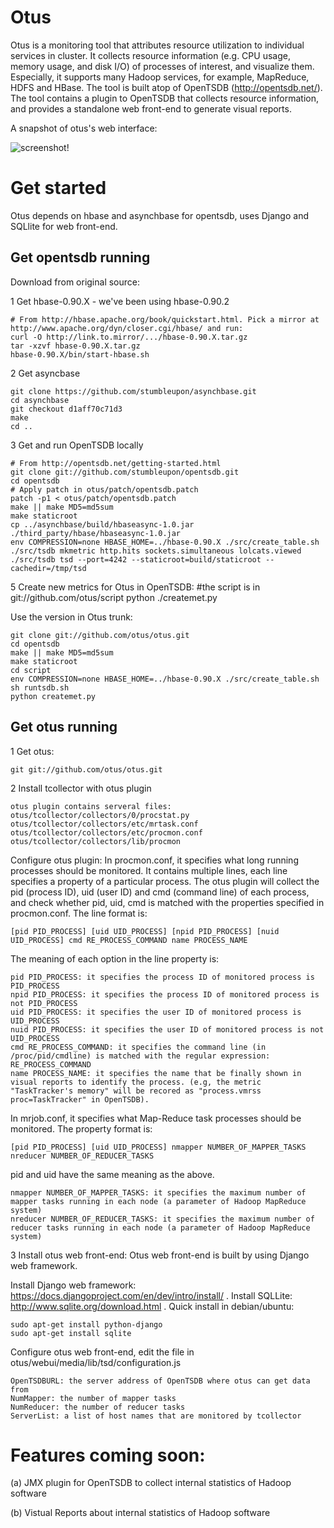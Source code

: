 Otus
==========
Otus is a monitoring tool that attributes resource utilization to individual services in cluster.
It collects resource information (e.g. CPU usage, memory usage, and disk I/O) of processes of interest,
and visualize them. Especially, it supports many Hadoop services, for example, MapReduce, HDFS and HBase.
The tool is built atop of OpenTSDB (http://opentsdb.net/). The tool contains a plugin to OpenTSDB that collects resource information,
and provides a standalone web front-end to generate visual reports.

A snapshot of otus's web interface:

![screenshot!](https://github.com/otus/otus/raw/master/docs/otus.png)

Get started
===========
Otus depends on hbase and asynchbase for opentsdb,
uses Django and SQLlite for web front-end.

Get opentsdb running
--------------------
Download from original source:

1 Get hbase-0.90.X - we've been using hbase-0.90.2

	# From http://hbase.apache.org/book/quickstart.html. Pick a mirror at http://www.apache.org/dyn/closer.cgi/hbase/ and run:
	curl -O http://link.to.mirror/.../hbase-0.90.X.tar.gz
	tar -xzvf hbase-0.90.X.tar.gz
	hbase-0.90.X/bin/start-hbase.sh

2 Get asyncbase

	git clone https://github.com/stumbleupon/asynchbase.git
	cd asynchbase
	git checkout d1aff70c71d3
	make
	cd ..

3 Get and run OpenTSDB locally

	# From http://opentsdb.net/getting-started.html
	git clone git://github.com/stumbleupon/opentsdb.git
	cd opentsdb
	# Apply patch in otus/patch/opentsdb.patch
	patch -p1 < otus/patch/opentsdb.patch
	make || make MD5=md5sum
	make staticroot
	cp ../asynchbase/build/hbaseasync-1.0.jar ./third_party/hbase/hbaseasync-1.0.jar
	env COMPRESSION=none HBASE_HOME=../hbase-0.90.X ./src/create_table.sh
	./src/tsdb mkmetric http.hits sockets.simultaneous lolcats.viewed
	./src/tsdb tsd --port=4242 --staticroot=build/staticroot --cachedir=/tmp/tsd

5 Create new metrics for Otus in OpenTSDB:
	#the script is in git://github.com/otus/script
	python ./createmet.py

Use the version in Otus trunk:
	
	git clone git://github.com/otus/otus.git
	cd opentsdb
	make || make MD5=md5sum
	make staticroot
	cd script
	env COMPRESSION=none HBASE_HOME=../hbase-0.90.X ./src/create_table.sh
	sh runtsdb.sh
	python createmet.py


Get otus running
----------------------
1 Get otus:

	git git://github.com/otus/otus.git

2 Install tcollector with otus plugin
	
	otus plugin contains serveral files:
	otus/tcollector/collectors/0/procstat.py
	otus/tcollector/collectors/etc/mrtask.conf
	otus/tcollector/collectors/etc/procmon.conf
	otus/tcollector/collectors/lib/procmon

  Configure otus plugin:
  In procmon.conf, it specifies what long running processes should be monitored.
  It contains multiple lines, each line specifies a property of a particular process.
  The otus plugin will collect the pid (process ID), uid (user ID) 
  and cmd (command line) of each process, and check whether
  pid, uid, cmd is matched with the properties specified in procmon.conf.
  The line format is:

	[pid PID_PROCESS] [uid UID_PROCESS] [npid PID_PROCESS] [nuid UID_PROCESS] cmd RE_PROCESS_COMMAND name PROCESS_NAME

  The meaning of each option in the line property is:

  	pid PID_PROCESS: it specifies the process ID of monitored process is PID_PROCESS
	npid PID_PROCESS: it specifies the process ID of monitored process is not PID_PROCESS
  	uid PID_PROCESS: it specifies the user ID of monitored process is UID_PROCESS
  	nuid PID_PROCESS: it specifies the user ID of monitored process is not UID_PROCESS
  	cmd RE_PROCESS_COMMAND: it specifies the command line (in /proc/pid/cmdline) is matched with the regular expression: RE_PROCESS_COMMAND
	name PROCESS_NAME: it specifies the name that be finally shown in visual reports to identify the process. (e.g, the metric "TaskTracker's memory" will be recored as "process.vmrss proc=TaskTracker" in OpenTSDB).

  In mrjob.conf, it specifies what Map-Reduce task processes should be monitored. The property format is:
	
  	[pid PID_PROCESS] [uid UID_PROCESS] nmapper NUMBER_OF_MAPPER_TASKS nreducer NUMBER_OF_REDUCER_TASKS

  pid and uid have the same meaning as the above.

  	nmapper NUMBER_OF_MAPPER_TASKS: it specifies the maximum number of mapper tasks running in each node (a parameter of Hadoop MapReduce system)
	nreducer NUMBER_OF_REDUCER_TASKS: it specifies the maximum number of reducer tasks running in each node (a parameter of Hadoop MapReduce system)

3 Install otus web front-end:
  Otus web front-end is built by using Django web framework.

  Install Django web framework: https://docs.djangoproject.com/en/dev/intro/install/ .
  Install SQLLite: http://www.sqlite.org/download.html .
  Quick install in debian/ubuntu:
	
	sudo apt-get install python-django
	sudo apt-get install sqlite

  Configure otus web front-end, edit the file in otus/webui/media/lib/tsd/configuration.js
 	
	OpenTSDBURL: the server address of OpenTSDB where otus can get data from 
	NumMapper: the number of mapper tasks
	NumReducer: the number of reducer tasks
	ServerList: a list of host names that are monitored by tcollector 


Features coming soon:
===========

(a) JMX plugin for OpenTSDB to collect internal statistics of Hadoop software

(b) Vistual Reports about internal statistics of Hadoop software
